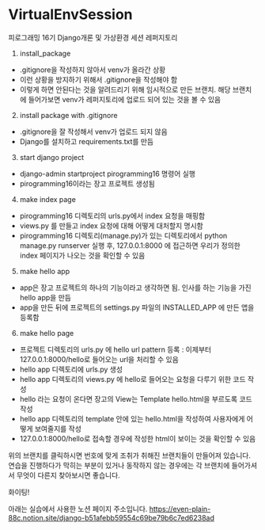 # VirtualEnvSession
피로그래밍 16기 Django개론 및 가상환경 세션 레퍼지토리

1. install_package
- .gitignore을 작성하지 않아서 venv가 올라간 상황
- 이런 상황을 방지하기 위해서 .gitignore을 작성해야 함
- 이렇게 하면 안된다는 것을 알려드리기 위해 임시적으로 만든 브랜치. 해당 브랜치에 들어가보면 venv가 레퍼지토리에 업로드 되어 있는 것을 볼 수 있음

2. install package with .gitignore
- .gitignore을 잘 작성해서 venv가 업로드 되지 않음
- Django를 설치하고 requirements.txt를 만듬

3. start django project
- django-admin startproject pirogramming16 명령어 실행
- pirogramming16이라는 장고 프로젝트 생성됨

4. make index page
- pirogramming16 디렉토리의 urls.py에서 index 요청을 매핑함
- views.py 를 만들고 index 요청에 대해 어떻게 대처할지 명시함
- pirogramming16 디렉토리(manage.py)가 있는 디렉토리에서 python manage.py runserver 실행 후, 127.0.0.1:8000 에 접근하면 우리가 정의한 index 페이지가 나오는 것을 확인할 수 있음

5. make hello app
- app은 장고 프로젝트의 하나의 기능이라고 생각하면 됨. 인사를 하는 기능을 가진 hello app을 만듬
- app을 만든 뒤에 프로젝트의 settings.py 파일의 INSTALLED_APP 에 만든 앱을 등록함

6. make hello page
- 프로젝트 디렉토리의 urls.py 에 hello url pattern 등록 : 이제부터 127.0.0.1:8000/hello로 들어오는 url을 처리할 수 있음
- hello app 디렉토리에 urls.py 생성
- hello app 디렉토리의 views.py 에 hello로 들어오는 요청을 다루기 위한 코드 작성
- hello 라는 요청이 온다면 장고의 View는 Template hello.html을 부르도록 코드 작성
- hello app 디렉토리의 template 안에 있는 hello.html을 작성하여 사용자에게 어떻게 보여줄지를 작성
- 127.0.0.1:8000/hello로 접속할 경우에 작성한 html이 보이는 것을 확인할 수 있음



위의 브랜치를 클릭하시면 번호에 맞게 조취가 취해진 브랜치들이 만들어져 있습니다.
연습을 진행하다가 막히는 부분이 있거나 동작하지 않는 경우에는 각 브랜치에 들어가셔서 무엇이 다른지 찾아보시면 좋습니다.

화이팅!


아래는 실습에서 사용한 노션 페이지 주소입니다.
https://even-plain-88c.notion.site/django-b51afebb59554c69be79b6c7ed6238ad